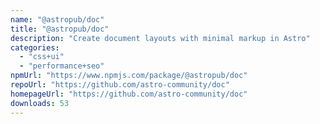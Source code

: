 ```yaml
---
name: "@astropub/doc"
title: "@astropub/doc"
description: "Create document layouts with minimal markup in Astro"
categories:
  - "css+ui"
  - "performance+seo"
npmUrl: "https://www.npmjs.com/package/@astropub/doc"
repoUrl: "https://github.com/astro-community/doc"
homepageUrl: "https://github.com/astro-community/doc"
downloads: 53
---
```

